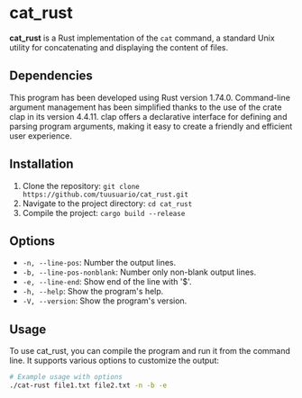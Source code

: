 # cat_rust

**cat_rust** is a Rust implementation of the `cat` command, a standard Unix utility for concatenating and displaying the content of files.

## Dependencies

This program has been developed using Rust version 1.74.0. Command-line argument management has been simplified thanks to the use of the crate clap in its version 4.4.11. clap offers a declarative interface for defining and parsing program arguments, making it easy to create a friendly and efficient user experience.

## Installation

1. Clone the repository: `git clone https://github.com/tuusuario/cat_rust.git`
2. Navigate to the project directory: `cd cat_rust`
3. Compile the project: `cargo build --release`

## Options

- `-n, --line-pos`: Number the output lines.
- `-b, --line-pos-nonblank`: Number only non-blank output lines.
- `-e, --line-end`: Show end of the line with '$'.
- `-h, --help`: Show the program's help.
- `-V, --version`: Show the program's version.

## Usage

To use cat_rust, you can compile the program and run it from the command line. It supports various options to customize the output:

```bash
# Example usage with options
./cat-rust file1.txt file2.txt -n -b -e
```
